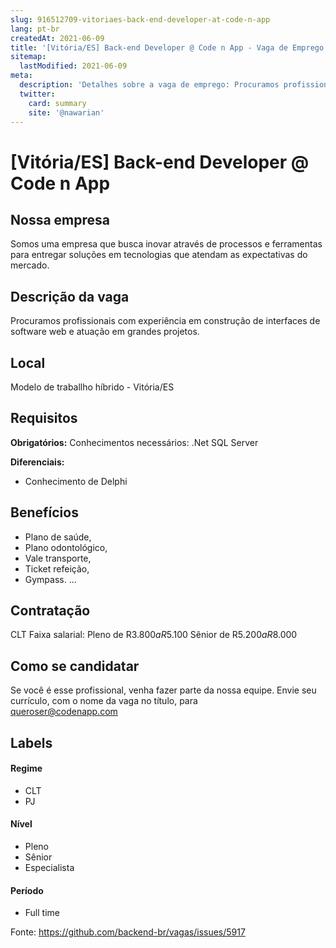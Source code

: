 ```yaml
---
slug: 916512709-vitoriaes-back-end-developer-at-code-n-app
lang: pt-br
createdAt: 2021-06-09
title: '[Vitória/ES] Back-end Developer @ Code n App - Vaga de Emprego'
sitemap:
  lastModified: 2021-06-09
meta:
  description: 'Detalhes sobre a vaga de emprego: Procuramos profissionais com experiência em construção de interfaces de software web e atuação em grandes projetos.'
  twitter:
    card: summary
    site: '@nawarian'
---
```


# [Vitória/ES] Back-end Developer @ Code n App

<!-- 
==================================================
POR FAVOR, SÓ POSTE SE A VAGA FOR PARA BACK-END DOTNET OU FULLSTACK COM DOTNET NO BACK-END!

Não faça distinção de gênero no título da vaga.

Use: "Back-End DotNet Developer" ao invés de "Desenvolvedor Back-End" \o/

Exemplo: `[São Paulo] Back-End Developer DotNet @ NOME DA EMPRESA`
==================================================
-->

## Nossa empresa

Somos uma empresa que busca inovar através de processos e ferramentas para entregar soluções em tecnologias que atendam as expectativas do mercado.

## Descrição da vaga

Procuramos profissionais com experiência em construção de interfaces de software web e atuação em grandes projetos. 

## Local

Modelo de traballho híbrido - Vitória/ES

## Requisitos

**Obrigatórios:**
Conhecimentos necessários: 
.Net
SQL Server

**Diferenciais:**
- Conhecimento de Delphi

## Benefícios

- Plano de saúde, 
- Plano odontológico, 
- Vale transporte, 
- Ticket refeição, 
- Gympass.
...

## Contratação

CLT 
Faixa salarial:
Pleno de R$3.800 a R$5.100
Sênior de R$5.200 a R$8.000 

## Como se candidatar

Se você é esse profissional, venha fazer parte da nossa equipe. Envie seu currículo, com o nome da vaga no título, para  
queroser@codenapp.com

## Labels
<!-- retire os labels que não fazem sentido à vaga -->

#### Regime
- CLT
- PJ

#### Nível
- Pleno
- Sênior
- Especialista

#### Período
- Full time



Fonte: https://github.com/backend-br/vagas/issues/5917